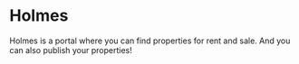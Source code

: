 # Holmes

Holmes is a portal where you can find properties for rent and sale. And you can also publish your properties!
